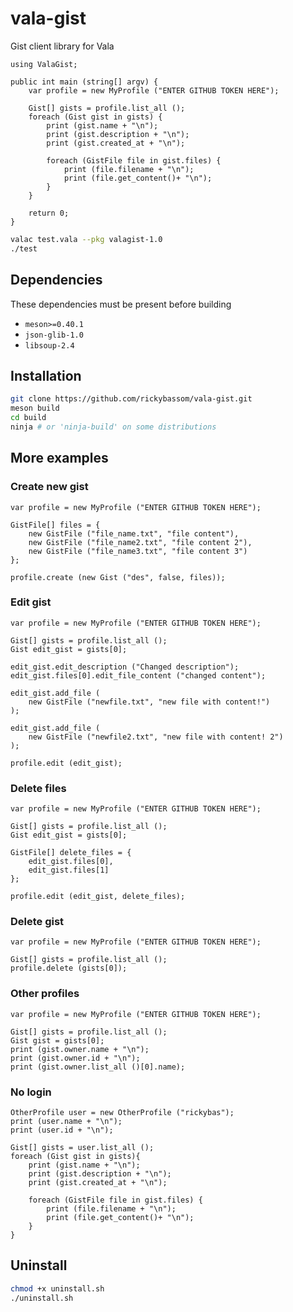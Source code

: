 # vala-gist
Gist client library for Vala

```vala
using ValaGist;

public int main (string[] argv) {
    var profile = new MyProfile ("ENTER GITHUB TOKEN HERE");

    Gist[] gists = profile.list_all ();
    foreach (Gist gist in gists) {
        print (gist.name + "\n");
        print (gist.description + "\n");
        print (gist.created_at + "\n");

        foreach (GistFile file in gist.files) {
            print (file.filename + "\n");
            print (file.get_content()+ "\n");
        }
    }

    return 0;
}
```
```sh
valac test.vala --pkg valagist-1.0
./test
```

## Dependencies
These dependencies must be present before building

- `meson>=0.40.1`
- `json-glib-1.0`
- `libsoup-2.4`

## Installation

```sh
git clone https://github.com/rickybassom/vala-gist.git
meson build
cd build
ninja # or 'ninja-build' on some distributions
```

## More examples

### Create new gist

```vala
var profile = new MyProfile ("ENTER GITHUB TOKEN HERE");

GistFile[] files = {
    new GistFile ("file_name.txt", "file content"),
    new GistFile ("file_name2.txt", "file content 2"),
    new GistFile ("file_name3.txt", "file content 3")
};

profile.create (new Gist ("des", false, files));
```

### Edit gist

```vala
var profile = new MyProfile ("ENTER GITHUB TOKEN HERE");

Gist[] gists = profile.list_all ();
Gist edit_gist = gists[0];

edit_gist.edit_description ("Changed description");
edit_gist.files[0].edit_file_content ("changed content");

edit_gist.add_file (
    new GistFile ("newfile.txt", "new file with content!")
);

edit_gist.add_file (
    new GistFile ("newfile2.txt", "new file with content! 2")
);

profile.edit (edit_gist);
```

### Delete files

```vala
var profile = new MyProfile ("ENTER GITHUB TOKEN HERE");

Gist[] gists = profile.list_all ();
Gist edit_gist = gists[0];

GistFile[] delete_files = {
    edit_gist.files[0],
    edit_gist.files[1]
};

profile.edit (edit_gist, delete_files);
```

### Delete gist

```vala
var profile = new MyProfile ("ENTER GITHUB TOKEN HERE");

Gist[] gists = profile.list_all ();
profile.delete (gists[0]);
```

### Other profiles

```vala
var profile = new MyProfile ("ENTER GITHUB TOKEN HERE");

Gist[] gists = profile.list_all ();
Gist gist = gists[0];
print (gist.owner.name + "\n");
print (gist.owner.id + "\n");
print (gist.owner.list_all ()[0].name);
```

### No login

```vala
OtherProfile user = new OtherProfile ("rickybas");
print (user.name + "\n");
print (user.id + "\n");

Gist[] gists = user.list_all ();
foreach (Gist gist in gists){
    print (gist.name + "\n");
    print (gist.description + "\n");
    print (gist.created_at + "\n");

    foreach (GistFile file in gist.files) {
        print (file.filename + "\n");
        print (file.get_content()+ "\n");
    }
}
```

## Uninstall

```sh
chmod +x uninstall.sh
./uninstall.sh
```

